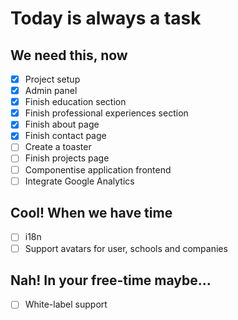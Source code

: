 # Today is always a task

## We need this, now

- [x] Project setup
- [x] Admin panel
- [x] Finish education section
- [x] Finish professional experiences section
- [x] Finish about page
- [x] Finish contact page
- [ ] Create a toaster
- [ ] Finish projects page
- [ ] Componentise application frontend
- [ ] Integrate Google Analytics

## Cool! When we have time

- [ ] i18n
- [ ] Support avatars for user, schools and companies

## Nah! In your free-time maybe...

- [ ] White-label support
